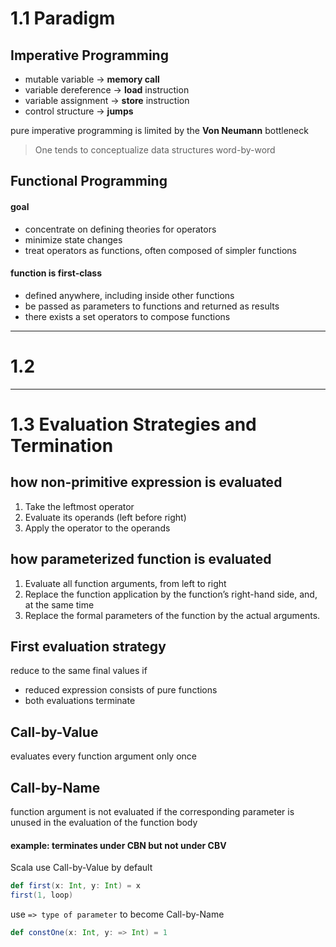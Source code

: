 # 1.1 Paradigm

## Imperative Programming

- mutable variable -> **memory call**
- variable dereference -> **load** instruction
- variable assignment -> **store** instruction
- control structure -> **jumps**

pure imperative programming is limited by the **Von Neumann** bottleneck
> One tends to conceptualize data structures word-by-word



## Functional Programming

#### goal

- concentrate on defining theories for operators
- minimize state changes
- treat operators as functions, often composed of simpler functions

#### function is first-class

- defined anywhere, including inside other functions
- be passed as parameters to functions and returned as results
- there exists a set operators to compose functions

---

# 1.2

---

# 1.3 Evaluation Strategies and Termination

## how non-primitive expression is evaluated

1. Take the leftmost operator
2. Evaluate its operands (left before right)
3. Apply the operator to the operands

## how parameterized function is evaluated

1. Evaluate all function arguments, from left to right
2. Replace the function application by the function’s right-hand side, and, at the same time
3. Replace the formal parameters of the function by the actual arguments.

## First evaluation strategy

reduce to the same final values if 
- reduced expression consists of pure functions
- both evaluations terminate

## Call-by-Value

evaluates every function argument only once

## Call-by-Name

function argument is not evaluated if the corresponding parameter is unused in the evaluation of the function body

#### example: terminates under CBN but not under CBV

Scala use Call-by-Value by default

```scala
def first(x: Int, y: Int) = x 
first(1, loop)
```

use `=> type of parameter` to become Call-by-Name

```scala
def constOne(x: Int, y: => Int) = 1
```
